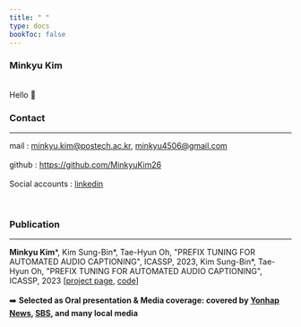 ```yaml
---
title: " "
type: docs
bookToc: false
---
```


### **Minkyu Kim**

<br>
Hello 👋


### Contact
---
mail : minkyu.kim@postech.ac.kr, minkyu4506@gmail.com <br>  
github : https://github.com/MinkyuKim26 <br>  
Social accounts : [linkedin](https://www.linkedin.com/in/민규-김-24a946188/)  

<br>

### Publication
---
**Minkyu Kim***, Kim Sung-Bin*, Tae-Hyun Oh, "PREFIX TUNING FOR AUTOMATED AUDIO CAPTIONING", ICASSP, 2023, Kim Sung-Bin*, Tae-Hyun Oh, "PREFIX TUNING FOR AUTOMATED AUDIO CAPTIONING", ICASSP, 2023 [[project page](https://prefixaac.github.io), [code](https://github.com/MinkyuKim26/Prefix_AAC_ICASSP2023)] <br>  
➡️ **Selected as Oral presentation & Media coverage: covered by [Yonhap News](https://www.yna.co.kr/view/AKR20230413134500017?input=1195m), [SBS](https://news.sbs.co.kr/news/endPage.do?news_id=N1007153798&plink=ORI&cooper=NAVER), and many local media**